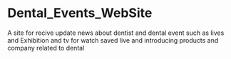 # Dental_Events_WebSite
A site for recive update news about dentist and dental event such as lives and  Exhibition and tv for watch saved live and  introducing products and company related to dental
